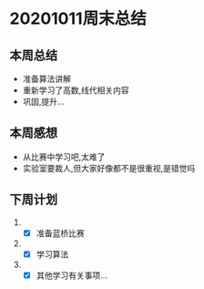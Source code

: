 ﻿# 20201011周末总结

## 本周总结
* 准备算法讲解
* 重新学习了高数,线代相关内容
* 巩固,提升... 
## 本周感想
* 从比赛中学习吧,太难了
* 实验室要裁人,但大家好像都不是很重视,是错觉吗
## 下周计划
1. - [x] 准备蓝桥比赛
2. - [x] 学习算法
3.  - [x] 其他学习有关事项...
